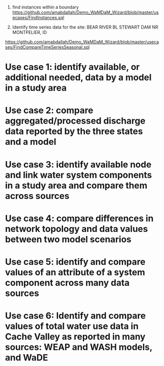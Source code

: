 

1. find instances within a boundary 
https://github.com/amabdallah/Demo_WaMDaM_Wizard/blob/master/usecases/FindInstances.sql

2. Identify time series data for the site:  BEAR RIVER BL STEWART DAM NR MONTPELIER, ID

https://github.com/amabdallah/Demo_WaMDaM_Wizard/blob/master/usecases/FindCompareTimeSeriesSeasonal.sql


# Use case 1: identify available, or additional needed, data by a model in a study area

# Use case 2: compare aggregated/processed discharge data reported by the three states and a model

# Use case 3: identify available node and link water system components in a study area and compare them across sources

# Use case 4: compare differences in network topology and data values between two model scenarios

# Use case 5: identify and compare values of an attribute of a system component across many data sources

# Use case 6: Identify and compare values of total water use data in Cache Valley as reported in many sources: WEAP and WASH models, and WaDE
